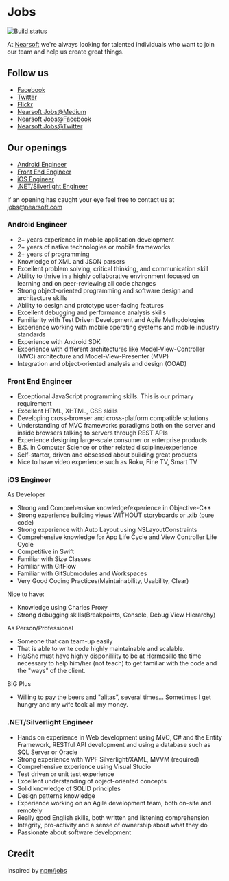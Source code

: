 # Jobs

[![Build status](https://img.shields.io/travis/Nearsoft/jobs.svg)](https://travis-ci.org/Nearsoft/jobs)

At [Nearsoft](http://nearsoft.com) we're always looking for talented individuals who want to join our team and help us
create great things.

## Follow us

* [Facebook](https://www.facebook.com/NearsoftInc)
* [Twitter](https://twitter.com/nearsoft)
* [Flickr](https://www.flickr.com/photos/nearsoft)
* [Nearsoft Jobs@Medium](https://medium.com/nearsoft-jobs)
* [Nearsoft Jobs@Facebook](https://www.facebook.com/nearsoftjobs)
* [Nearsoft Jobs@Twitter](https://twitter.com/NearsoftJobs)

## Our openings

* [Android Engineer](#android-engineer)
* [Front End Engineer](#front-end-engineer)
* [iOS Engineer](#ios-engineer)
* [.NET/Silverlight Engineer](#netsilverlight-engineer)

If an opening has caught your eye feel free to contact us at [jobs@nearsoft.com](mailto:jobs@nearsoft.com)

### Android Engineer

* 2+ years experience in mobile application development
* 2+ years of native technologies or mobile frameworks
* 2+ years of programming
* Knowledge of XML and JSON parsers
* Excellent problem solving, critical thinking, and communication skill
* Ability to thrive in a highly collaborative environment focused on learning and on peer-reviewing all code changes
* Strong object-oriented programming and software design and architecture skills
* Ability to design and prototype user-facing features
* Excellent debugging and performance analysis skills
* Familiarity with Test Driven Development and Agile Methodologies
* Experience working with mobile operating systems and mobile industry standards
* Experience with Android SDK
* Experience with different architectures like Model-View-Controller (MVC) architecture and Model-View-Presenter (MVP)
* Integration and object-oriented analysis and design (OOAD)

### Front End Engineer

* Exceptional JavaScript programming skills. This is our primary requirement
* Excellent HTML, XHTML, CSS skills
* Developing cross-browser and cross-platform compatible solutions
* Understanding of MVC frameworks paradigms both on the server and inside browsers talking to servers through REST APIs
* Experience designing large-scale consumer or enterprise products
* B.S. in Computer Science or other related discipline/experience
* Self-starter, driven and obsessed about building great products
* Nice to have video experience such as Roku, Fine TV, Smart TV

### iOS Engineer

As Developer
* Strong and Comprehensive knowledge/experience in Objective-C**
* Strong experience building views WITHOUT storyboards or .xib (pure code)
* Strong experience with Auto Layout using NSLayoutConstraints
* Comprehensive knowledge for App Life Cycle and View Controller Life Cycle
* Competitive in Swift 
* Familiar with Size Classes 
* Familiar with GitFlow
* Familiar with GitSubmodules and Workspaces
* Very Good Coding Practices(Maintainability, Usability, Clear)

Nice to have:
* Knowledge using Charles Proxy
* Strong debugging skills(Breakpoints, Console, Debug View Hierarchy)


As Person/Professional
* Someone that can team-up easily 
* That is able to write code highly maintainable and scalable.
* He/She must have highly disponilility to be at Hermosillo the time necessary  to help him/her (not teach) to get familiar with the code and the "ways" of the client.

BIG Plus
* Willing to pay the beers and "alitas”, several times... Sometimes I get hungry and my wife took all my money.

### .NET/Silverlight Engineer

* Hands on experience in Web development using MVC, C# and the Entity Framework, RESTful API development and using a database such as SQL Server or Oracle
* Strong experience with WPF Silverlight/XAML, MVVM (required)
* Comprehensive experience using Visual Studio
* Test driven or unit test experience
* Excellent understanding of object-oriented concepts
* Solid knowledge of SOLID principles
* Design patterns knowledge
* Experience working on an Agile development team, both on-site and remotely
* Really good English skills, both written and listening comprehension
* Integrity, pro-activity and a sense of ownership about what they do
* Passionate about software development

## Credit

Inspired by [npm/jobs](https://github.com/npm/jobs)
